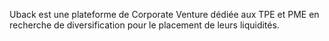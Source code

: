 Uback est une plateforme de Corporate Venture dédiée aux TPE et PME en recherche de diversification pour le placement de leurs liquidités.
